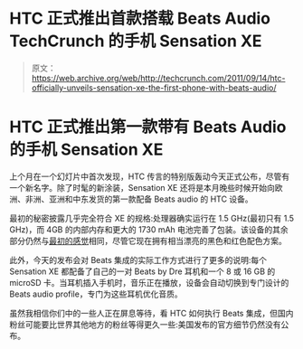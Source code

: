 # HTC 正式推出首款搭载 Beats Audio TechCrunch 的手机 Sensation XE

> 原文：<https://web.archive.org/web/http://techcrunch.com/2011/09/14/htc-officially-unveils-sensation-xe-the-first-phone-with-beats-audio/>

# HTC 正式推出第一款带有 Beats Audio 的手机 Sensation XE

上个月在一个幻灯片中首次发现，HTC 传言的特别版轰动今天正式公布，尽管有一个新名字。除了时髦的新涂装，Sensation XE 还将是本月晚些时候开始向欧洲、非洲、亚洲和中东发货的第一款配备 Beats audio 的 HTC 设备。

最初的秘密披露几乎完全符合 XE 的规格:处理器确实运行在 1.5 GHz(最初只有 1.5 GHz)，而 4GB 的内部内存和更大的 1730 mAh 电池完善了包装。该设备的其余部分仍然与[最初的感觉](https://web.archive.org/web/20230204235510/https://techcrunch.com/2011/04/12/the-htc-sensation-4g-is-officially-official/)相同，尽管它现在拥有相当漂亮的黑色和红色配色方案。

此外，今天的发布会对 Beats 集成的实际工作方式进行了更多的说明:每个 Sensation XE 都配备了自己的一对 Beats by Dre 耳机和一个 8 或 16 GB 的 microSD 卡。当耳机插入手机时，音乐正在播放，设备会自动切换到专门设计的 Beats audio profile，专门为这些耳机优化音质。

虽然我相信你们中的一些人正在屏息等待，看 HTC 如何执行 Beats 集成，但国内粉丝可能要比世界其他地方的粉丝等得更久一些:美国发布的官方细节仍然没有公布。